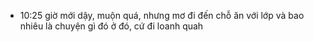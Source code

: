- 10:25 giờ mới dậy, muộn quá, nhưng mơ đi đến chỗ ăn với lớp và bao nhiêu là chuyện gì đó ở đó, cứ đi loanh quah